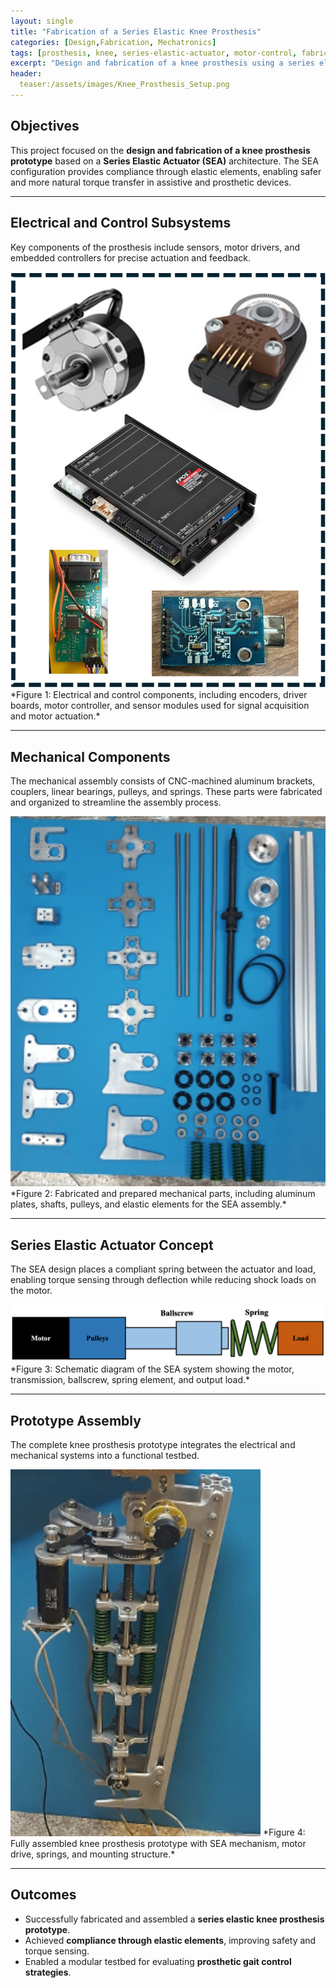 ```yaml
---
layout: single
title: "Fabrication of a Series Elastic Knee Prosthesis"
categories: [Design,Fabrication, Mechatronics]
tags: [prosthesis, knee, series-elastic-actuator, motor-control, fabrication]
excerpt: "Design and fabrication of a knee prosthesis using a series elastic actuator architecture, integrating electrical, mechanical, and control subsystems."
header:
  teaser:/assets/images/Knee_Prosthesis_Setup.png
---
```


## Objectives  
This project focused on the **design and fabrication of a knee prosthesis prototype** based on a **Series Elastic Actuator (SEA)** architecture. The SEA configuration provides compliance through elastic elements, enabling safer and more natural torque transfer in assistive and prosthetic devices.  

---

## Electrical and Control Subsystems  
Key components of the prosthesis include sensors, motor drivers, and embedded controllers for precise actuation and feedback.  

<img src="/assets/images/Knee_Prosthesis_Electrical_Parts.png" alt="Electrical and control components of the knee prosthesis" width="600"/>  
*Figure 1: Electrical and control components, including encoders, driver boards, motor controller, and sensor modules used for signal acquisition and motor actuation.*  

---

## Mechanical Components  
The mechanical assembly consists of CNC-machined aluminum brackets, couplers, linear bearings, pulleys, and springs. These parts were fabricated and organized to streamline the assembly process.  

<img src="/assets/images/Knee_Prosthesis_Mechanical_Parts.png" alt="Mechanical components of the prosthesis" width="600"/>  
*Figure 2: Fabricated and prepared mechanical parts, including aluminum plates, shafts, pulleys, and elastic elements for the SEA assembly.*  

---

## Series Elastic Actuator Concept  
The SEA design places a compliant spring between the actuator and load, enabling torque sensing through deflection while reducing shock loads on the motor.  

<img src="/assets/images/Knee_Prosthesis_Series_Elastic_Diagram.png" alt="Schematic of series elastic actuator design" width="700"/>  
*Figure 3: Schematic diagram of the SEA system showing the motor, transmission, ballscrew, spring element, and output load.*  

---

## Prototype Assembly  
The complete knee prosthesis prototype integrates the electrical and mechanical systems into a functional testbed.  

<img src="/assets/images/Knee_Prosthesis_Setup.png" alt="Assembled knee prosthesis prototype" width="400"/>  
*Figure 4: Fully assembled knee prosthesis prototype with SEA mechanism, motor drive, springs, and mounting structure.*  

---

## Outcomes  
- Successfully fabricated and assembled a **series elastic knee prosthesis prototype**.  
- Achieved **compliance through elastic elements**, improving safety and torque sensing.  
- Enabled a modular testbed for evaluating **prosthetic gait control strategies**.  

